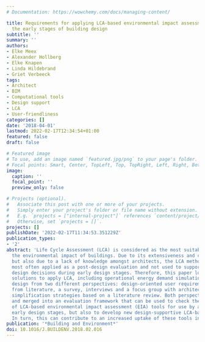 ```yaml
---
# Documentation: https://wowchemy.com/docs/managing-content/

title: Requirements for applying LCA-based environmental impact assessment tools in
  the early stages of building design
subtitle: ''
summary: ''
authors:
- Elke Meex
- Alexander Hollberg
- Elke Knapen
- Linda Hildebrand
- Griet Verbeeck
tags:
- Architect
- BIM
- Computational tools
- Design support
- LCA
- User-friendliness
categories: []
date: '2018-04-01'
lastmod: 2022-02-17T12:34:54+01:00
featured: false
draft: false

# Featured image
# To use, add an image named `featured.jpg/png` to your page's folder.
# Focal points: Smart, Center, TopLeft, Top, TopRight, Left, Right, BottomLeft, Bottom, BottomRight.
image:
  caption: ''
  focal_point: ''
  preview_only: false

# Projects (optional).
#   Associate this post with one or more of your projects.
#   Simply enter your project's folder or file name without extension.
#   E.g. `projects = ["internal-project"]` references `content/project/deep-learning/index.md`.
#   Otherwise, set `projects = []`.
projects: []
publishDate: '2022-02-17T11:34:53.351229Z'
publication_types:
- '2'
abstract: 'Life Cycle Assessment (LCA) is considered as the most suitable way to assess
  the environmental impact of buildings. Due to its extensiveness and complexity,
  but also due to a lack of knowledge amongst architects, the LCA methodology is currently
  most often applied as a post-design evaluation and not used to support or optimize
  design decisions during early design stages. Therefore, this paper looks at possible
  solutions to apply LCA, including operational energy demand simulation, in early
  design from two different perspectives: design-oriented user requirements, derived
  from literature, a survey, interviews and a focus group with architects, and LCA
  simplification strategies based on a literature review. Both perspectives are discussed
  and merged into an evaluation framework that can be used to check the suitability
  of LCA-based environmental impact assessment (EIA) tools for use by architects during
  early design stages, but also to develop new design-supportive LCA-based EIA tools.
  In turn, this can contribute to an increased uptake of these tools in building practice.'
publication: '*Building and Environment*'
doi: 10.1016/J.BUILDENV.2018.02.016
---
```

